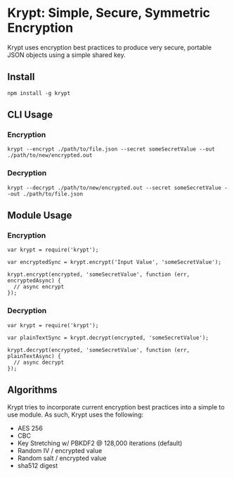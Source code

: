 Krypt: Simple, Secure, Symmetric Encryption
=====

Krypt uses encryption best practices to produce very secure, portable JSON objects using a simple shared key.

## Install

```
npm install -g krypt
```

## CLI Usage

### Encryption

```
krypt --encrypt ./path/to/file.json --secret someSecretValue --out ./path/to/new/encrypted.out
```

### Decryption

```
krypt --decrypt ./path/to/new/encrypted.out --secret someSecretValue --out ./path/to/file.json
```

## Module Usage

### Encryption

```
var krypt = require('krypt');

var encryptedSync = krypt.encrypt('Input Value', 'someSecretValue');

krypt.encrypt(encrypted, 'someSecretValue', function (err, encryptedAsync) {
  // async encrypt
});
```

### Decryption

```
var krypt = require('krypt');

var plainTextSync = krypt.decrypt(encrypted, 'someSecretValue');

krypt.decrypt(encrypted, 'someSecretValue', function (err, plainTextAsync) {
  // async decrypt
});
```

## Algorithms

Krypt tries to incorporate current encryption best practices into a simple to use module. As such, Krypt uses the following:

+ AES 256
+ CBC
+ Key Stretching w/ PBKDF2 @ 128,000 iterations (default)
+ Random IV / encrypted value
+ Random salt / encrypted value
+ sha512 digest

